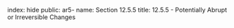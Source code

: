 index: hide
public: ar5-
name: Section 12.5.5
title: 12.5.5 - Potentially Abrupt or Irreversible Changes



